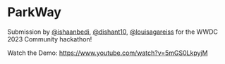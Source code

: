 # ParkWay

Submission by [@ishaanbedi](https://github.com/ishaanbedi), [@dishant10](https://github.com/dishant10), [@louisagareiss](https://github.com/louisagareiss) for the WWDC 2023 Community hackathon!


Watch the Demo: https://www.youtube.com/watch?v=5mGS0LkpyjM
